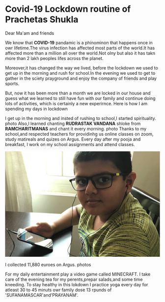# Covid-19 Lockdown routine of Prachetas Shukla

Dear Ma'am and friends

We know that **COVID-19** pandamic is a phinominon that happens once in owr lifetime.The virus infection has affected most parts of the world.It has affected more than a million all over the world.Not olny but also it has takn more than 2 lakh peoples lifes across the planet.

Moreover,it has changed the way we lived, before the lockdown we used to get up in the morning and rush for school.In the evening we used to get to gather in the sciety prayground and enjoy the company of friends and play sports.

But, now it has been more than a month we are locked in our house and guess what we learned to still have fun with our family and continue doing lots of activities, which is certainly a new experirnce. Here is how I am spending my days in lockdown

I get up in the morning and insted of rushing to school,I started spirituality.
photo
Also,I learned chanting **RUDRASTAK VANDANA** shloke from **RAMCHARITMANAS** and chant it every morning.
photo
Thanks to my school,and respected teachers for providinhg us online classes on zoom, study matireals and quizes on Argus. Every day after my pooja and breakfast, I work on my school assignments and attend classes.

![Home Study](https://github.com/praxshukla/myGCP/blob/master/img/Home%20Study.png)

I collected 11,880 euroes on Argus.
photos

For my daily entertainment play a video game called MINECRAFT.
I take care of the evening tea for my perents,prepar salads,and some time kneeding.
To stay healthy in this lokdown I practice yoga every day for atleast 30 to 45 minuts owr family dose 13 rpunds of 'SUFANAMASCAR'and'PRAYANAM'.
